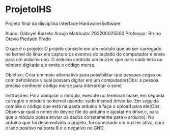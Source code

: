 # ProjetoIHS
Projeto final da disciplina Interface Hardware/Software

Aluno: Gabryel Barreto Araujo
Matricula: 202200025500
Professor: Bruno Otavio Piedade Prado

O que é o projeto: O projeto consiste em um módulo que ao ser carregado no kernel do linux ele captura os eventos do teclado do computador e envia para um arduino uno. O arduino controla um buzzer que para cada letra ou número digitado ele emite o código morse.

Objetivo: Criar um meio alternativo para possibilitar que pessoas cegas ou com deficiência visual possam digitar em um computador(Obs: a pessoa precisa conhecer código morse para interpretar o som)

Instruções: Para compilar o módulo, execute no terminal: make, em seguida carregue o módulo no kernel usando: sudo insmod driver.ko. Em seguida compile o código que está na pasta arduíno e faça o upload para ele(Obs: Observar qual o nome do device file do arduíno e ajustar no drive.c, para que o módulo possa enviar os dados corretamente para o arduíno). No arduino que foi desenvolvido o projeto, foi conectado um buzzer ativo, com o lado positivo na porta 8 e o negativo no GND.
